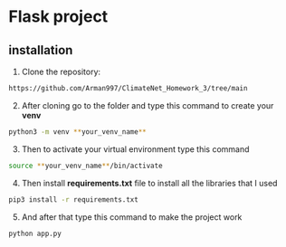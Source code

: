 # Flask project

## installation

1. Clone the repository:

```sh
https://github.com/Arman997/ClimateNet_Homework_3/tree/main
```

2. After cloning go to the folder and type this command to create your **venv**

```sh
python3 -m venv **your_venv_name**
```

3. Then to activate your virtual environment type this command

```sh
source **your_venv_name**/bin/activate 
```

4. Then install **requirements.txt** file to install all the libraries that I used

```sh
pip3 install -r requirements.txt
```

5. And after that type this command to make the project work

```sh
python app.py
```


